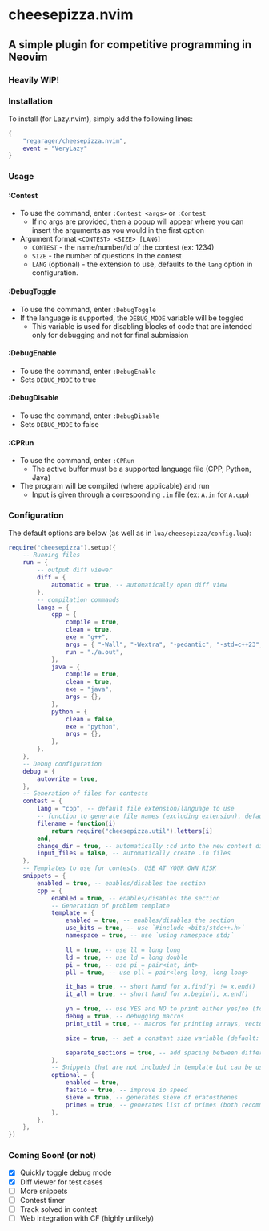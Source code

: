 # cheesepizza.nvim
## A simple plugin for competitive programming in Neovim
### Heavily WIP!

### Installation

To install (for Lazy.nvim), simply add the following lines:

```lua
{
    "regarager/cheesepizza.nvim",
    event = "VeryLazy"
}
```

### Usage

#### :Contest
- To use the command, enter `:Contest <args>` or `:Contest`
  - If no args are provided, then a popup will appear where you can insert the arguments as you would in the first option
- Argument format `<CONTEST> <SIZE> [LANG]`
  - `CONTEST` - the name/number/id of the contest (ex: 1234)
  - `SIZE` - the number of questions in the contest
  - `LANG` (optional) - the extension to use, defaults to the `lang` option in configuration.

#### :DebugToggle
- To use the command, enter `:DebugToggle`
- If the language is supported, the `DEBUG_MODE` variable will be toggled
  - This variable is used for disabling blocks of code that are intended only for debugging and not for final submission

#### :DebugEnable
- To use the command, enter `:DebugEnable`
- Sets `DEBUG_MODE` to true

#### :DebugDisable
- To use the command, enter `:DebugDisable`
- Sets `DEBUG_MODE` to false

#### :CPRun
- To use the command, enter `:CPRun`
  - The active buffer must be a supported language file (CPP, Python, Java)
- The program will be compiled (where applicable) and run
  - Input is given through a corresponding `.in` file (ex: `A.in` for `A.cpp`)

### Configuration

The default options are below (as well as in `lua/cheesepizza/config.lua`):

```lua
require("cheesepizza").setup({
	-- Running files
	run = {
		-- output diff viewer
		diff = {
			automatic = true, -- automatically open diff view
		},
		-- compilation commands
		langs = {
			cpp = {
				compile = true,
				clean = true,
				exe = "g++",
				args = { "-Wall", "-Wextra", "-pedantic", "-std=c++23", "-O2", "-Wshadow", "-g", "-D_GLIBCXX_DEBUG" },
				run = "./a.out",
			},
			java = {
				compile = true,
				clean = true,
				exe = "java",
				args = {},
			},
			python = {
				clean = false,
				exe = "python",
				args = {},
			},
		},
	},
	-- Debug configuration
	debug = {
		autowrite = true,
	},
	-- Generation of files for contests
	contest = {
		lang = "cpp", -- default file extension/language to use
		-- function to generate file names (excluding extension), defaults to A, B, C, ...
		filename = function(i)
			return require("cheesepizza.util").letters[i]
		end,
		change_dir = true, -- automatically :cd into the new contest directory
		input_files = false, -- automatically create .in files
	},
	-- Templates to use for contests, USE AT YOUR OWN RISK
	snippets = {
		enabled = true, -- enables/disables the section
		cpp = {
			enabled = true, -- enables/disables the section
			-- Generation of problem template
			template = {
				enabled = true, -- enables/disables the section
				use_bits = true, -- use `#include <bits/stdc++.h>`
				namespace = true, -- use `using namespace std;`

				ll = true, -- use ll = long long
				ld = true, -- use ld = long double
				pi = true, -- use pi = pair<int, int>
				pll = true, -- use pll = pair<long long, long long>

				it_has = true, -- short hand for x.find(y) != x.end()
				it_all = true, -- short hand for x.begin(), x.end()

				yn = true, -- use YES and NO to print either yes/no (for CF)
				debug = true, -- debugging macros
				print_util = true, -- macros for printing arrays, vectors, maps

				size = true, -- set a constant size variable (default: 2e5 + 5)

				separate_sections = true, -- add spacing between different sections of the snippet, sections follow the splitting in this file
			},
			-- Snippets that are not included in template but can be used when needed
			optional = {
				enabled = true,
				fastio = true, -- improve io speed
				sieve = true, -- generates sieve of eratosthenes
				primes = true, -- generates list of primes (both recommended)
			},
		},
	},
})
```

### Coming Soon! (or not)
- [x] Quickly toggle debug mode
- [x] Diff viewer for test cases
- [ ] More snippets
- [ ] Contest timer
- [ ] Track solved in contest
- [ ] Web integration with CF (highly unlikely)
